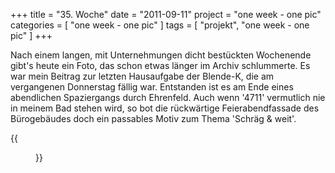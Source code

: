 +++
title = "35. Woche"
date = "2011-09-11"
project = "one week - one pic"
categories = [ "one week - one pic" ]
tags = [ "projekt", "one week - one pic" ]
+++

Nach einem langen, mit Unternehmungen dicht bestückten Wochenende gibt's heute ein Foto, das schon etwas länger im Archiv schlummerte. Es war mein Beitrag zur letzten Hausaufgabe der Blende-K, die am vergangenen Donnerstag fällig war. Entstanden ist es am Ende eines abendlichen Spaziergangs durch Ehrenfeld. Auch wenn '4711' vermutlich nie in meinem Bad stehen wird, so bot die rückwärtige Feierabendfassade des Bürogebäudes doch ein passables Motiv zum Thema 'Schräg & weit'.

{{<figure src="/images/1week1pic/schraeg-weit.jpg" title="Schräg & weit">}}
